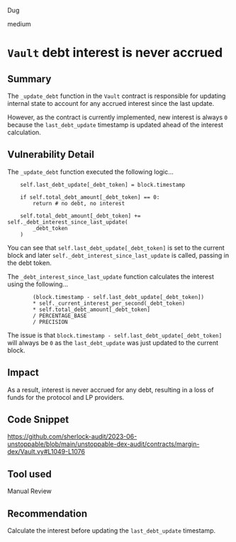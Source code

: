 Dug

medium

# `Vault` debt interest is never accrued

## Summary

The `_update_debt` function in the `Vault` contract is responsible for updating internal state to account for any accrued interest since the last update.

However, as the contract is currently implemented, new interest is always `0` because the `last_debt_update` timestamp is updated ahead of the interest calculation.

## Vulnerability Detail

The `_update_debt` function executed the following logic...

```vyper
    self.last_debt_update[_debt_token] = block.timestamp
    
    if self.total_debt_amount[_debt_token] == 0:
        return # no debt, no interest

    self.total_debt_amount[_debt_token] += self._debt_interest_since_last_update(
        _debt_token
    )
```

You can see that `self.last_debt_update[_debt_token]` is set to the current block and later `self._debt_interest_since_last_update` is called, passing in the debt token.

The `_debt_interest_since_last_update` function calculates the interest using the following...

```vyper
        (block.timestamp - self.last_debt_update[_debt_token])
        * self._current_interest_per_second(_debt_token)
        * self.total_debt_amount[_debt_token]
        / PERCENTAGE_BASE 
        / PRECISION
```

The issue is that `block.timestamp - self.last_debt_update[_debt_token]` will always be `0` as the `last_debt_update` was just updated to the current block.

## Impact

As a result, interest is never accrued for any debt, resulting in a loss of funds for the protocol and LP providers.

## Code Snippet
https://github.com/sherlock-audit/2023-06-unstoppable/blob/main/unstoppable-dex-audit/contracts/margin-dex/Vault.vy#L1049-L1076

## Tool used

Manual Review

## Recommendation
Calculate the interest before updating the `last_debt_update` timestamp.
